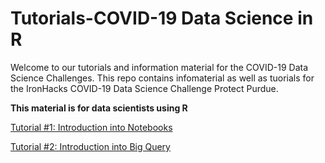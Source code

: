 # Tutorials-COVID-19 Data Science in R

Welcome to our tutorials and information material for the COVID-19 Data Science Challenges. This repo contains infomaterial as well as tuorials for the IronHacks COVID-19 Data Science Challenge Protect Purdue. 

**This material is for data scientists using R** 

[Tutorial #1: Introduction into Notebooks](https://github.com/ironhacks/Tutorials-COVID-19/blob/master/tutorials-fall-2020/R/tutorial-1-notebook.md)

[Tutorial #2: Introduction into Big Query](https://github.com/ironhacks/Tutorials-COVID-19/blob/master/tutorials-fall-2020/R/tutorial-2-bigquery.md)



